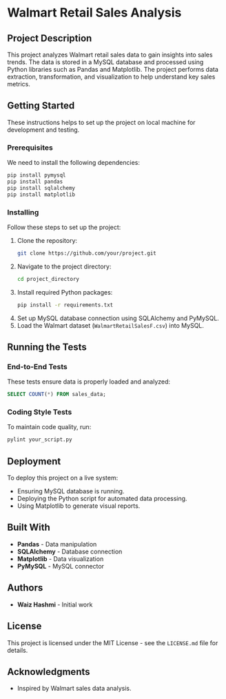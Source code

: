 # Walmart Retail Sales Analysis

## Project Description
This project analyzes Walmart retail sales data to gain insights into sales trends. The data is stored in a MySQL database and processed using Python libraries such as Pandas and Matplotlib. The project performs data extraction, transformation, and visualization to help understand key sales metrics.

## Getting Started
These instructions helps to set up the project on local machine for development and testing.

### Prerequisites
We need to install the following dependencies:
```sh
pip install pymysql
pip install pandas
pip install sqlalchemy
pip install matplotlib
```

### Installing
Follow these steps to set up the project:
1. Clone the repository:
   ```sh
   git clone https://github.com/your/project.git
   ```
2. Navigate to the project directory:
   ```sh
   cd project_directory
   ```
3. Install required Python packages:
   ```sh
   pip install -r requirements.txt
   ```
4. Set up MySQL database connection using SQLAlchemy and PyMySQL.
5. Load the Walmart dataset (`WalmartRetailSalesF.csv`) into MySQL.

## Running the Tests
### End-to-End Tests
These tests ensure data is properly loaded and analyzed:
```sql
SELECT COUNT(*) FROM sales_data;
```

### Coding Style Tests
To maintain code quality, run:
```sh
pylint your_script.py
```

## Deployment
To deploy this project on a live system:
- Ensuring MySQL database is running.
- Deploying the Python script for automated data processing.
- Using Matplotlib to generate visual reports.

## Built With
- **Pandas** - Data manipulation
- **SQLAlchemy** - Database connection
- **Matplotlib** - Data visualization
- **PyMySQL** - MySQL connector

## Authors
- **Waiz Hashmi** - Initial work

## License
This project is licensed under the MIT License - see the `LICENSE.md` file for details.

## Acknowledgments
- Inspired by Walmart sales data analysis.
  
